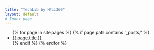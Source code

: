 ```yaml
---
title: "TechLib by HYLi360"
layout: default
# Index page
---
```


<ul>
  {% for page in site.pages %}
    {% if page.path contains '_posts/' %}
      <li><a href="{{ page.url }}">{{ page.title }}</a></li>
    {% endif %}
  {% endfor %}
</ul>
